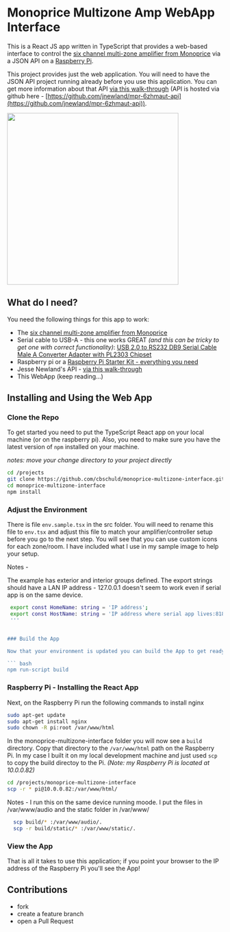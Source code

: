 # Monoprice Multizone Amp WebApp Interface

This is a React JS app written in TypeScript that provides a web-based interface to control the [six channel multi-zone amplifier from Monoprice](https://www.monoprice.com/product?p_id=10761) via a JSON API on a [Raspberry Pi](https://amzn.to/2Xk58og).

This project provides just the web application.  You will need to have the JSON API project running already before you use this application.  You can get more information about that API [via this walk-through](https://chrisschuld.com/2019/07/decorating-the-monoprice-6-zone-home-audio-multizone-controller/) (API is hosted via github here - [https://github.com/jnewland/mpr-6zhmaut-api](https://github.com/jnewland/mpr-6zhmaut-api)).


<img src="https://s3-us-west-2.amazonaws.com/chrisschuld.com/images/iphone-render-house-audio.png" style="width:400px;"/>

## What do I need?

You need the following things for this app to work:
+ The [six channel multi-zone amplifier from Monoprice](https://www.monoprice.com/product?p_id=10761)
+ Serial cable to USB-A - this one works GREAT *(and this can be tricky to get one with correct functionality)*: [USB 2.0 to RS232 DB9 Serial Cable Male A Converter Adapter with PL2303 Chipset](https://amzn.to/2ypmceB)
+ Raspberry pi or a [Raspberry Pi Starter Kit - everything you need](https://amzn.to/33cXPz4)
+ Jesse Newland's API - [via this walk-through](https://chrisschuld.com/2019/07/decorating-the-monoprice-6-zone-home-audio-multizone-controller/)
+ This WebApp (keep reading...)

## Installing and Using the Web App

### Clone the Repo

To get started you need to put the TypeScript React app on your local machine (or on the raspberry pi).  Also, you need to make sure you have the latest version of `npm` installed on your machine.

*notes: move your change directory to your project directly*

```bash
cd /projects
git clone https://github.com/cbschuld/monoprice-multizone-interface.git
cd monoprice-multizone-interface
npm install
```

### Adjust the Environment

There is file `env.sample.tsx` in the src folder.  You will need to rename this file to `env.tsx` and adjust this file to match your amplifier/controller setup before you go to the next step.  You will see that you can use custom icons for each zone/room.  I have included what I use in my sample image to help your setup.

Notes - 

 The example has exterior and interior groups defined.
 The export strings should have a LAN IP address - 127.0.0.1 doesn't seem to work even if serial app is on the same device.
 
```bash
 export const HomeName: string = 'IP address';
 export const HostName: string = 'IP address where serial app lives:8181';
 '''


### Build the App

Now that your environment is updated you can build the App to get ready to ship it to the Raspberry Pi (where your API is located most likely).  Staying on the same machine run the following. From the folder monoprice-multizone-interface:

``` bash 
npm run-script build
```

### Raspberry Pi - Installing the React App

Next, on the Raspberry Pi run the following commands to install nginx

```bash
sudo apt-get update
sudo apt-get install nginx
sudo chown -R pi:root /var/www/html
```

In the monoprice-multizone-interface folder you will now see a `build` directory.  Copy that directory to the `/var/www/html` path on the Raspberry Pi.  In my case I built it on my local development machine and just used `scp` to copy the build directoy to the Pi.  *(Note: my Raspberry Pi is located at 10.0.0.82)*

```bash
cd /projects/monoprice-multizone-interface
scp -r * pi@10.0.0.82:/var/www/html/
```

Notes - I run this on the same device running moode. I put the files in /var/www/audio and the static folder in /var/www/

```bash
  scp build/* :/var/www/audio/.
  scp -r build/static/* :/var/www/static/.
```

### View the App

That is all it takes to use this application; if you point your browser to the IP address of the Raspberry Pi you'll see the App!

## Contributions

* fork
* create a feature branch
* open a Pull Request
